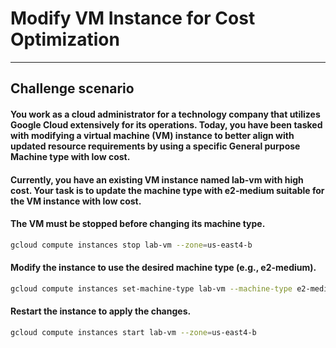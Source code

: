 # Modify VM Instance for Cost Optimization

---

## Challenge scenario

#### You work as a cloud administrator for a technology company that utilizes Google Cloud extensively for its operations. Today, you have been tasked with modifying a virtual machine (VM) instance to better align with updated resource requirements by using a specific General purpose Machine type with low cost.

#### Currently, you have an existing VM instance named lab-vm with high cost. Your task is to update the machine type with e2-medium suitable for the VM instance with low cost.

#### The VM must be stopped before changing its machine type.

```bash
gcloud compute instances stop lab-vm --zone=us-east4-b
```

#### Modify the instance to use the desired machine type (e.g., e2-medium).

```bash
gcloud compute instances set-machine-type lab-vm --machine-type e2-medium --zone=us-east4-b
```

#### Restart the instance to apply the changes.

```bash
gcloud compute instances start lab-vm --zone=us-east4-b
```

